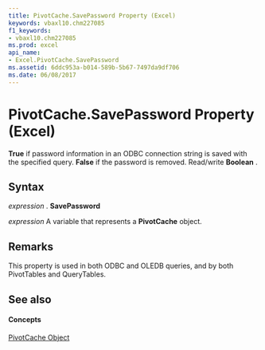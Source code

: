 ```yaml
---
title: PivotCache.SavePassword Property (Excel)
keywords: vbaxl10.chm227085
f1_keywords:
- vbaxl10.chm227085
ms.prod: excel
api_name:
- Excel.PivotCache.SavePassword
ms.assetid: 6ddc953a-b014-589b-5b67-7497da9df706
ms.date: 06/08/2017
---
```



# PivotCache.SavePassword Property (Excel)

 **True** if password information in an ODBC connection string is saved with the specified query. **False** if the password is removed. Read/write **Boolean** .


## Syntax

 _expression_ . **SavePassword**

 _expression_ A variable that represents a **PivotCache** object.


## Remarks

This property is used in both ODBC and OLEDB queries, and by both PivotTables and QueryTables.


## See also


#### Concepts


[PivotCache Object](pivotcache-object-excel.md)

